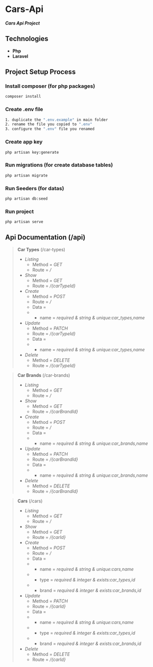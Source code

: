 # Cars-Api

**_Cars Api Project_**

## Technologies

-   **Php**
-   **Laravel**

## Project Setup Process

### Install composer (for php packages)

```sh
composer install
```

### Create .env file

```sh
1. duplicate the ".env.example" in main folder
2. rename the file you copied to ".env"
3. configure the ".env" file you renamed
```

### Create app key

```sh
php artisan key:generate
```

### Run migrations (for create database tables)

```sh
php artisan migrate
```

### Run Seeders (for datas)

```sh
php artisan db:seed
```

### Run project

```sh
php artisan serve
```

## Api Documentation (/api)

> **Car Types** (/car-types)
>
> -   _Listing_
>     -   Method = _GET_
>     -   Route = _/_
> -   _Show_
>     -   Method = _GET_
>     -   Route = _/{carTypeId}_
> -   _Create_
>     -   Method = _POST_
>     -   Route = _/_
>     -   Data =
>     -   -   name = _required & string & unique:car_types,name_
> -   _Update_
>     -   Method = _PATCH_
>     -   Route = _/{carTypeId}_
>     -   Data =
>     -   -   name = _required & string & unique:car_types,name_
> -   _Delete_
>     -   Method = _DELETE_
>     -   Route = _/{carTypeId}_

> **Car Brands** (/car-brands)
>
> -   _Listing_
>     -   Method = _GET_
>     -   Route = _/_
> -   _Show_
>     -   Method = _GET_
>     -   Route = _/{carBrandId}_
> -   _Create_
>     -   Method = _POST_
>     -   Route = _/_
>     -   Data =
>     -   -   name = _required & string & unique:car_brands,name_
> -   _Update_
>     -   Method = _PATCH_
>     -   Route = _/{carBrandId}_
>     -   Data =
>     -   -   name = _required & string & unique:car_brands,name_
> -   _Delete_
>     -   Method = _DELETE_
>     -   Route = _/{carBrandId}_

> **Cars** (/cars)
>
> -   _Listing_
>     -   Method = _GET_
>     -   Route = _/_
> -   _Show_
>     -   Method = _GET_
>     -   Route = _/{carId}_
> -   _Create_
>     -   Method = _POST_
>     -   Route = _/_
>     -   Data =
>     -   -   name = _required & string & unique:cars,name_
>     -   -   type = _required & integer & exists:car_types,id_
>     -   -   brand = _required & integer & exists:car_brands,id_
> -   _Update_
>     -   Method = _PATCH_
>     -   Route = _/{carId}_
>     -   Data =
>     -   -   name = _required & string & unique:cars,name_
>     -   -   type = _required & integer & exists:car_types,id_
>     -   -   brand = _required & integer & exists:car_brands,id_
> -   _Delete_
>     -   Method = _DELETE_
>     -   Route = _/{carId}_

